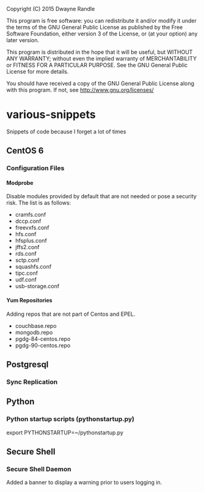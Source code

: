 Copyright (C) 2015 Dwayne Randle 

This program is free software: you can redistribute it and/or modify
it under the terms of the GNU General Public License as published by
the Free Software Foundation, either version 3 of the License, or
(at your option) any later version.

This program is distributed in the hope that it will be useful,
but WITHOUT ANY WARRANTY; without even the implied warranty of
MERCHANTABILITY or FITNESS FOR A PARTICULAR PURPOSE.  See the
GNU General Public License for more details.

You should have received a copy of the GNU General Public License
along with this program.  If not, see <http://www.gnu.org/licenses/>

various-snippets
================

Snippets of code because I forget a lot of times

## CentOS 6
### Configuration Files
#### Modprobe 
Disable modules provided by default that are not needed or pose a security risk. 
The list is as follows:
* cramfs.conf
* dccp.conf
* freevxfs.conf
* hfs.conf
* hfsplus.conf
* jffs2.conf
* rds.conf
* sctp.conf
* squashfs.conf
* tipc.conf
* udf.conf
* usb-storage.conf

#### Yum Repositories
Adding repos that are not part of Centos and EPEL.
* couchbase.repo
* mongodb.repo
* pgdg-84-centos.repo
* pgdg-90-centos.repo

## Postgresql
### Sync Replication

## Python
### Python startup scripts (pythonstartup.py)

export PYTHONSTARTUP=~/pythonstartup.py

## Secure Shell
### Secure Shell Daemon
Added a banner to display a warning prior to users logging in.


